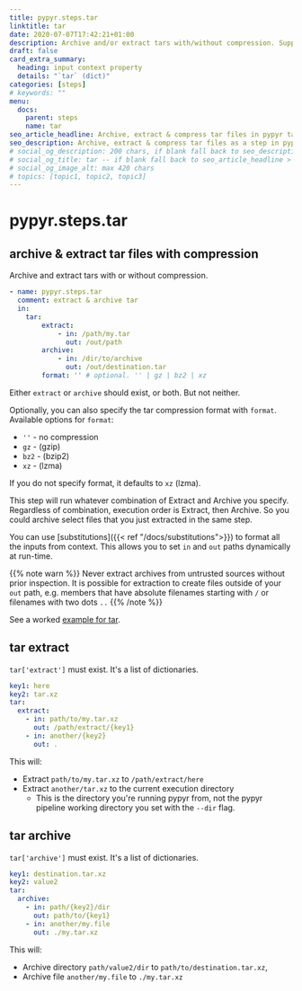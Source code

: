 ```yaml
---
title: pypyr.steps.tar
linktitle: tar
date: 2020-07-07T17:42:21+01:00
description: Archive and/or extract tars with/without compression. Supports gzip, bzip2 & lzma.
draft: false
card_extra_summary:
  heading: input context property
  details: "`tar` (dict)"
categories: [steps]
# keywords: ""
menu:
  docs:
    parent: steps
    name: tar
seo_article_headline: Archive, extract & compress tar files in pypyr task-runner.
seo_description: Archive, extract & compress tar files as a step in pypyr task-runner. Supports gzip, bzip2 & lzma.
# social_og_description: 200 chars, if blank fall back to seo_description then description
# social_og_title: tar -- if blank fall back to seo_article_headline > .Title. Max 70 chars
# social_og_image_alt: max 420 chars
# topics: [topic1, topic2, topic3]
---
```

# pypyr.steps.tar
## archive & extract tar files with compression
Archive and extract tars with or without compression.

```yaml
- name: pypyr.steps.tar
  comment: extract & archive tar
  in:
    tar:
        extract:
            - in: /path/my.tar
              out: /out/path
        archive:
            - in: /dir/to/archive
              out: /out/destination.tar
        format: '' # optional. '' | gz | bz2 | xz
```

Either `extract` or `archive` should exist, or both. But not neither.

Optionally, you can also specify the tar compression format with
`format`. Available options for `format`:

-   `''` - no compression
-   `gz` - (gzip)
-   `bz2` - (bzip2)
-   `xz` - (lzma)

If you do not specify format, it defaults to `xz` (lzma). 

This step will run whatever combination of Extract and Archive you
specify. Regardless of combination, execution order is Extract, then
Archive. So you could archive select files that you just extracted in the same
step.

You can use [substitutions]({{< ref "/docs/substitutions">}}) to format all
the inputs from context. This allows you to set `in` and `out` paths 
dynamically at run-time.

{{% note warn %}}
Never extract archives from untrusted sources without prior inspection.
It is possible for extraction to create files outside of your `out` path, e.g. 
members that have absolute filenames starting with `/` or filenames with two 
dots `..`
{{% /note %}}

See a worked [example for tar](https://github.com/pypyr/pypyr-example/tree/master/pipelines/tar.yaml).

## tar extract
`tar['extract']` must exist. It's a list of dictionaries.

```yaml
key1: here
key2: tar.xz
tar:
  extract:
    - in: path/to/my.tar.xz
      out: /path/extract/{key1}
    - in: another/{key2}
      out: .
```

This will:
- Extract `path/to/my.tar.xz` to `/path/extract/here`
- Extract `another/tar.xz` to the current execution directory
  - This is the directory you're running pypyr from, not the pypyr pipeline 
    working directory you set with the `--dir` flag.

## tar archive
`tar['archive']` must exist. It's a list of dictionaries.

```yaml
key1: destination.tar.xz
key2: value2
tar:
  archive:
    - in: path/{key2}/dir
      out: path/to/{key1}
    - in: another/my.file
      out: ./my.tar.xz
```

This will:
- Archive directory `path/value2/dir` to `path/to/destination.tar.xz`,
- Archive file `another/my.file` to `./my.tar.xz`


